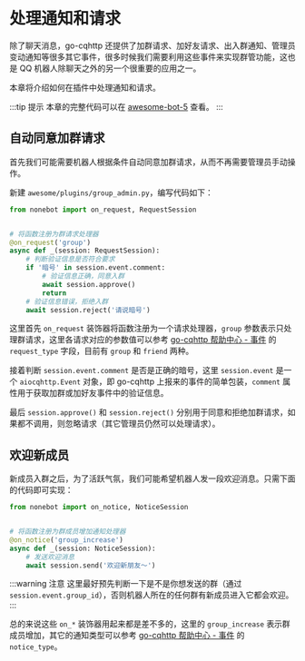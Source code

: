 # 处理通知和请求

除了聊天消息，go-cqhttp 还提供了加群请求、加好友请求、出入群通知、管理员变动通知等很多其它事件，很多时候我们需要利用这些事件来实现群管功能，这也是 QQ 机器人除聊天之外的另一个很重要的应用之一。

本章将介绍如何在插件中处理通知和请求。

:::tip 提示
本章的完整代码可以在 [awesome-bot-5](https://github.com/nonebot/nonebot/tree/master/docs/guide/code/awesome-bot-5) 查看。
:::

## 自动同意加群请求

首先我们可能需要机器人根据条件自动同意加群请求，从而不再需要管理员手动操作。

新建 `awesome/plugins/group_admin.py`，编写代码如下：

```python
from nonebot import on_request, RequestSession


# 将函数注册为群请求处理器
@on_request('group')
async def _(session: RequestSession):
    # 判断验证信息是否符合要求
    if '暗号' in session.event.comment:
        # 验证信息正确，同意入群
        await session.approve()
        return
    # 验证信息错误，拒绝入群
    await session.reject('请说暗号')
```

这里首先 `on_request` 装饰器将函数注册为一个请求处理器，`group` 参数表示只处理群请求，这里各请求对应的参数值可以参考 [go-cqhttp 帮助中心 - 事件](https://docs.go-cqhttp.org/event/) 的 `request_type` 字段，目前有 `group` 和 `friend` 两种。

接着判断 `session.event.comment` 是否是正确的暗号，这里 `session.event` 是一个 `aiocqhttp.Event` 对象，即 go-cqhttp 上报来的事件的简单包装，`comment` 属性用于获取加群或加好友事件中的验证信息。

最后 `session.approve()` 和 `session.reject()` 分别用于同意和拒绝加群请求，如果都不调用，则忽略请求（其它管理员仍然可以处理请求）。

## 欢迎新成员

新成员入群之后，为了活跃气氛，我们可能希望机器人发一段欢迎消息。只需下面的代码即可实现：

```python
from nonebot import on_notice, NoticeSession


# 将函数注册为群成员增加通知处理器
@on_notice('group_increase')
async def _(session: NoticeSession):
    # 发送欢迎消息
    await session.send('欢迎新朋友～')
```

:::warning 注意
这里最好预先判断一下是不是你想发送的群（通过 `session.event.group_id`），否则机器人所在的任何群有新成员进入它都会欢迎。
:::

总的来说这些 `on_*` 装饰器用起来都是差不多的，这里的 `group_increase` 表示群成员增加，其它的通知类型可以参考 [go-cqhttp 帮助中心 - 事件](https://docs.go-cqhttp.org/event/) 的 `notice_type`。

